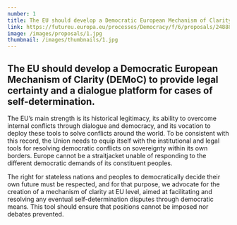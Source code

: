 ```yaml
---
number: 1
title: The EU should develop a Democratic European Mechanism of Clarity (DEMoC) to provide legal certainty and a dialogue platform for cases of self-determination.
link: https://futureu.europa.eu/processes/Democracy/f/6/proposals/248887
image: /images/proposals/1.jpg
thumbnail: /images/thumbnails/1.jpg
---
```


## The EU should develop a __Democratic European Mechanism of Clarity__ (DEMoC) to provide legal certainty and a dialogue platform for cases of self-determination.

The EU’s main strength is its historical legitimacy, its ability to overcome internal conflicts through dialogue and democracy, and its vocation to deploy these tools to solve conflicts around the world. To be consistent with this record, the Union needs to equip itself with the institutional and legal tools for resolving democratic conflicts on sovereignty within its own borders. Europe cannot be a straitjacket unable of responding to the different democratic demands of its constituent peoples. 

The right for stateless nations and peoples to democratically decide their own future must be respected, and for that purpose, we advocate for the creation of a mechanism of clarity at EU level, aimed at facilitating and resolving any eventual self-determination disputes through democratic means. This tool should ensure that positions cannot be imposed nor debates prevented.
